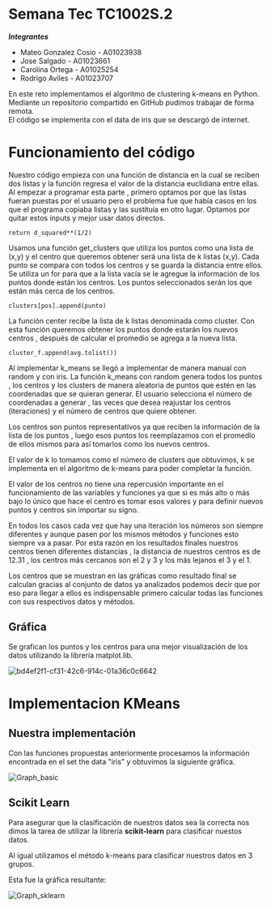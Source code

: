 # Semana Tec TC1002S.2
***Integrantes***
- Mateo Gonzalez Cosio - A01023938
- Jose Salgado - A01023661
- Carolina Ortega - A01025254
- Rodrigo Aviles - A01023707

En este reto implementamos el algoritmo de clustering k-means en Python. Mediante un repositorio compartido en GitHub pudimos trabajar de forma remota.  
El código se implementa con el data de iris que se descargó de internet.

# Funcionamiento del código

Nuestro código empieza con una función de distancia en la cual se reciben dos listas y la función regresa el valor de la distancia euclidiana entre ellas. Al empezar a programar esta parte , primero optamos por que las listas fueran puestas por el usuario pero el problema fue que había casos en los que el programa copiaba listas y las sustituía en otro lugar. Optamos por quitar estos inputs y mejor usar datos directos.

    return d_squared**(1/2)

Usamos una función get_clusters que utiliza los puntos como una lista de (x,y) y el centro que queremos obtener será una lista de k listas (x,y).  Cada punto se compara con todos los centros y se guarda la distancia entre ellos. Se utiliza un for para que a la lista vacía se le agregue la información de los puntos donde están los centros. Los puntos seleccionados serán los que están más cerca de los centros.

    clusters[pos].append(punto)
    
La función center recibe la lista de k listas denominada como cluster. Con esta función queremos obtener los puntos donde estarán los nuevos centros , después de calcular el promedio se agrega a la nueva lista.

    cluster_f.append(avg.tolist())
    
Al implementar k_means se llegó a implementar de manera manual con random y con iris.
La función k_means con random genera todos los puntos , los centros y los clusters de manera aleatoria de puntos que estén en las coordenadas que se quieran generar. El usuario selecciona el número de coordenadas a generar , las veces que desea reajustar los centros (iteraciones) y el número de centros que quiere obtener.





Los centros son puntos representativos ya que reciben la información de la lista de los puntos , luego esos puntos los reemplazamos con el promedio de ellos mismos para así tomarlos como los nuevos centros.

El valor de k lo tomamos como el número de clusters que obtuvimos, k se implementa en el algoritmo de k-means para poder completar la función.

El valor de los centros no tiene una repercusión importante en el funcionamiento de las variables y funciones ya que si es más alto o más bajo lo único que hace el centro es tomar esos valores y para definir nuevos puntos y centros sin importar su signo.

En todos los casos cada vez que hay una iteración los números son siempre diferentes y aunque pasen por los mismos métodos y funciones esto siempre va a pasar. Por esta razón en los resultados finales nuestros centros tienen diferentes distancias , la distancia de nuestros centros es de 12.31 , los centros más cercanos son el 2 y 3 y los más lejanos el 3 y el 1.

Los centros que se muestran en las gráficas como resultado final se calculan gracias al conjunto de datos ya analizados podemos decir que por eso para llegar a ellos es indispensable primero calcular todas las funciones con sus respectivos datos y métodos.

## Gráfica
Se grafican los puntos y los centros para una mejor visualización de los datos utilizando la librería matplot.lib. 

![bd4ef2f1-cf31-42c6-914c-01a36c0c6642](https://user-images.githubusercontent.com/71286113/93649243-24da7880-f9d1-11ea-8ee4-f86b737c8d26.jpg)

# Implementacion KMeans

## Nuestra implementación

Con las funciones propuestas anteriormente procesamos la información encontrada en el set the data "iris" y obtuvimos la siguiente gráfica.

![Graph_basic](https://user-images.githubusercontent.com/71286113/93691943-08fad380-fab2-11ea-8314-730e8000eeea.png)

## Scikit Learn
Para asegurar que la clasificación de nuestros datos sea la correcta nos dimos la tarea de utilizar la librería **scikit-learn** para clasificar nuestos datos.

Al igual utilizamos el método k-means para clasificar nuestros datos en 3 grupos.

Esta fue la gráfica resultante:

![Graph_sklearn](https://user-images.githubusercontent.com/71286113/93691951-3e9fbc80-fab2-11ea-9993-c1b73c4cc117.png)
